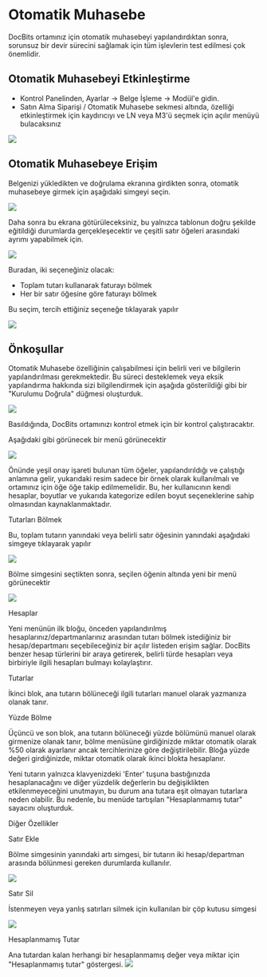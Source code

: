 # Otomatik Muhasebe

DocBits ortamınız için otomatik muhasebeyi yapılandırdıktan sonra, sorunsuz bir devir sürecini sağlamak için tüm işlevlerin test edilmesi çok önemlidir.&#x20;

## Otomatik Muhasebeyi Etkinleştirme

* Kontrol Panelinden, Ayarlar → Belge İşleme → Modül'e gidin.
* Satın Alma Siparişi / Otomatik Muhasebe sekmesi altında, özelliği etkinleştirmek için kaydırıcıyı ve LN veya M3'ü seçmek için açılır menüyü bulacaksınız

&#x20;![](https://lh7-us.googleusercontent.com/c3aUKad-\_Wl1-wdhTGAweIe4LGsYZx5Bor8FDKAhALTm8UeO544o7w3VwDBYFSCgzzq37Jce5yKbRaQytI0nz95Ja73rLEAZHIuoTk0V7tn6q7F6Efx6pPlHll1Ek1ZItnmcnGUtgm3Y0GA8pbbshYU)

## Otomatik Muhasebeye Erişim

Belgenizi yükledikten ve doğrulama ekranına girdikten sonra, otomatik muhasebeye girmek için aşağıdaki simgeyi seçin.

![](https://lh7-us.googleusercontent.com/y-GgwfK7QdmuvVLGxaLhzgA-AhUNHaWfEin8iEdOFCJQE9brJzoXdIIa6B\_E0B2fXR9ahQ7ukllz\_rmI72P4Sujv0cWjEns-u0ro2EqthuwHGN8XVVnaP9or\_c3XzTQ46ZUKf84LMxvl\_yOc5BBE3qc)

Daha sonra bu ekrana götürüleceksiniz, bu yalnızca tablonun doğru şekilde eğitildiği durumlarda gerçekleşecektir ve çeşitli satır öğeleri arasındaki ayrımı yapabilmek için.

![](https://lh7-us.googleusercontent.com/1z8qvnZJoqk2bhjah6HJ7E9Z\_Dhrmi6kTZuXAKSmXT7T-pWnI176DQbliroCPvCEIIhYYnezL5ae\_Az\_O2MWTeOTC6qZvtJ5rlThPYnKnDTIHoDIi6zsahnUuvsD7YtZROXZ4U44L2aWufBsE7QqbiA)

Buradan, iki seçeneğiniz olacak:

* Toplam tutarı kullanarak faturayı bölmek
* Her bir satır öğesine göre faturayı bölmek

Bu seçim, tercih ettiğiniz seçeneğe tıklayarak yapılır

![](https://lh7-us.googleusercontent.com/Mbusr1kisZSjyU\_YJJ-8sLfwcyBOutRPUymIuuiynvEjjD1-iY\_3kACHdf9g3VcfYtHS6\_eMSFX-3RuA2Wyhq3JDjw7VsuxOijT2q9ey6DWrLzBAK7wPFXUiyapbSEK97E2Rpbop42ZAvW4zJkD-Rz4)

## Önkoşullar

Otomatik Muhasebe özelliğinin çalışabilmesi için belirli veri ve bilgilerin yapılandırılması gerekmektedir. Bu süreci desteklemek veya eksik yapılandırma hakkında sizi bilgilendirmek için aşağıda gösterildiği gibi bir "Kurulumu Doğrula" düğmesi oluşturduk.

![](https://lh7-us.googleusercontent.com/zCqiu\_\_deFqdYih9yBGQhxbgXYuBvLFhSd48k-gA9sQoxoBibeyUAEc9k9HQCnmuddIU2Bws7IfK3JCuXylCo6sCdyuUNOeUHRLGGH3Jvz5MJRJU5cmsyzrH5lTo0eH\_ygFTuXc9dI3BZ\_wW-ybzHKw)

Basıldığında, DocBits ortamınızı kontrol etmek için bir kontrol çalıştıracaktır.

Aşağıdaki gibi görünecek bir menü görünecektir

![](https://lh7-us.googleusercontent.com/v2UhbvTVO7pw29xeRb1kjWlVq8xPmYQNeoXpUZpztcvuWdpFR01u46yRaS3rKeTIhr9k0wor46wwUcoOaOwoP49CGW5VlsLI6fd15DvfnykRC9lFJkY8RN\_Y6DlHP7t4ldPROsdCqIjgg7e3dIK5J9s)

Önünde yeşil onay işareti bulunan tüm öğeler, yapılandırıldığı ve çalıştığı anlamına gelir, yukarıdaki resim sadece bir örnek olarak kullanılmalı ve ortamınız için öğe öğe takip edilmemelidir. Bu, her kullanıcının kendi hesaplar, boyutlar ve yukarıda kategorize edilen boyut seçeneklerine sahip olmasından kaynaklanmaktadır.

Tutarları Bölmek

Bu, toplam tutarın yanındaki veya belirli satır öğesinin yanındaki aşağıdaki simgeye tıklayarak yapılır

![](https://lh7-us.googleusercontent.com/SzOTCQ8pox0UPXhlCeSLuqzeD\_gOfmFBkxzmae4Ms2JYLU\_GeQPgd5iITPiedpV12bNozVTFI8Z3cRtacEogkb5OU5OAiKJ4HV7li2HqDsZjYzES8WcCpPDWlYPjRrPfBo5LCGaxtd8uerJqUbmMQcg)

Bölme simgesini seçtikten sonra, seçilen öğenin altında yeni bir menü görünecektir

![](https://lh7-us.googleusercontent.com/NMyfsDFrPh7NwQNXF1FHP-oHDkBTUqoniwq48Pri7ULHiZRHuYVJ\_RTiSqt12LG1Q7ut9UTmmlQC0-y2Le5cMJ-c\_OwpWJ7s09r3kHS8I2wca75EiKfa4u2uBkYudgJ-gkEC7yK8OtweSyuqOZ2hh2Y)

Hesaplar

Yeni menünün ilk bloğu, önceden yapılandırılmış hesaplarınız/departmanlarınız arasından tutarı bölmek istediğiniz bir hesap/departmanı seçebileceğiniz bir açılır listeden erişim sağlar. DocBits benzer hesap türlerini bir araya getirerek, belirli türde hesapları veya birbiriyle ilgili hesapları bulmayı kolaylaştırır.

Tutarlar

İkinci blok, ana tutarın bölüneceği ilgili tutarları manuel olarak yazmanıza olanak tanır.

Yüzde Bölme

Üçüncü ve son blok, ana tutarın bölüneceği yüzde bölümünü manuel olarak girmenize olanak tanır, bölme menüsüne girdiğinizde miktar otomatik olarak %50 olarak ayarlanır ancak tercihlerinize göre değiştirilebilir. Bloğa yüzde değeri girdiğinizde, miktar otomatik olarak ikinci blokta hesaplanır.

Yeni tutarın yalnızca klavyenizdeki 'Enter' tuşuna bastığınızda hesaplanacağını ve diğer yüzdelik değerlerin bu değişiklikten etkilenmeyeceğini unutmayın, bu durum ana tutara eşit olmayan tutarlara neden olabilir. Bu nedenle, bu menüde tartışılan "Hesaplanmamış tutar" sayacını oluşturduk.

Diğer Özellikler

Satır Ekle

Bölme simgesinin yanındaki artı simgesi, bir tutarın iki hesap/departman arasında bölünmesi gereken durumlarda kullanılır.

![](https://lh7-us.googleusercontent.com/AzrPkawLROoACG3XpIpXXyRgVXa8giIkgOZ8sYc4LAHwuZRqmoiFas-oYUbR04vtPWiTPAwV\_tu-idfLG57VfaC9fvQl3Zpjdm-tNxVW7YK6-Kf-UeuYpkIenmJbQhdWfg71UezLIIG5\_4bhoSRZdtk)

Satır Sil

İstenmeyen veya yanlış satırları silmek için kullanılan bir çöp kutusu simgesi

![](https://lh7-us.googleusercontent.com/2gAuz4KkU3xQuYZ-6w5p8T43JTJu\_aUdYfWHGBpQc\_LNPXjNu7BgN3maRgfqCzSsWyZ27j8BNn7PNzA2Tj6ZZx5T5rcJjmaFlPQZ5ioXRMoB8zSbGDawsopPoxlX2yZU\_-rh-\_D02iuzCjWDYOCJ7KE)

Hesaplanmamış Tutar

Ana tutardan kalan herhangi bir hesaplanmamış değer veya miktar için "Hesaplanmamış tutar" göstergesi.
![](https://lh7-us.googleusercontent.com/xZ2RqteuST79CFiKJRBDLwIBBLMa2E_vdaMmpTM3NN2qxuwCr8j208wZVHgY1Q9bg46EhRPeQpM_K1V85yIzU88D7tGRPiP3pkpzXUBv_vZbPrIM1S41ZeRcMMVW60nf5Whngnpbluw9M30bjDwcoQ0)
